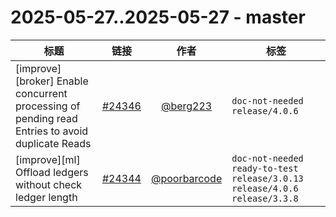 # 2025-05-27..2025-05-27 - master
| 标题 | 链接 | 作者 | 标签 |
| - | :--: | :--: | - |
| [improve][broker] Enable concurrent processing of pending read Entries to avoid duplicate Reads | [#24346](https://github.com/apache/pulsar/pull/24346) | [@berg223](https://github.com/berg223) | `doc-not-needed` `release/4.0.6`  | 
| [improve][ml] Offload ledgers without check ledger length | [#24344](https://github.com/apache/pulsar/pull/24344) | [@poorbarcode](https://github.com/poorbarcode) | `doc-not-needed` `ready-to-test` `release/3.0.13` `release/4.0.6` `release/3.3.8`  | 
